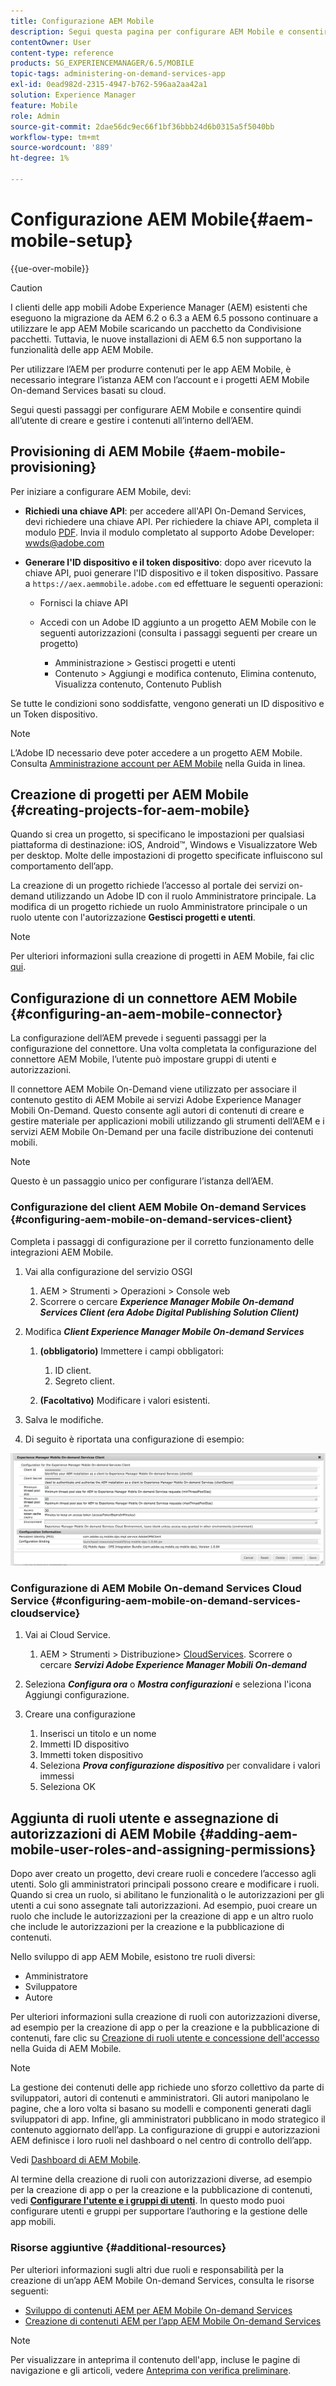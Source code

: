 ```yaml
---
title: Configurazione AEM Mobile
description: Segui questa pagina per configurare AEM Mobile e consentire quindi all’utente di creare e gestire il contenuto all’interno di Adobe Experience Manager (AEM). Questa pagina fornisce informazioni sull’integrazione dell’istanza AEM con l’account e i progetti AEM Mobile On-demand Services basati su cloud.
contentOwner: User
content-type: reference
products: SG_EXPERIENCEMANAGER/6.5/MOBILE
topic-tags: administering-on-demand-services-app
exl-id: 0ead982d-2315-4947-b762-596aa2aa42a1
solution: Experience Manager
feature: Mobile
role: Admin
source-git-commit: 2dae56dc9ec66f1bf36bbb24d6b0315a5f5040bb
workflow-type: tm+mt
source-wordcount: '889'
ht-degree: 1%

---
```


# Configurazione AEM Mobile{#aem-mobile-setup}

{{ue-over-mobile}}

>[!CAUTION]
>
>I clienti delle app mobili Adobe Experience Manager (AEM) esistenti che eseguono la migrazione da AEM 6.2 o 6.3 a AEM 6.5 possono continuare a utilizzare le app AEM Mobile scaricando un pacchetto da Condivisione pacchetti. Tuttavia, le nuove installazioni di AEM 6.5 non supportano la funzionalità delle app AEM Mobile.

Per utilizzare l’AEM per produrre contenuti per le app AEM Mobile, è necessario integrare l’istanza AEM con l’account e i progetti AEM Mobile On-demand Services basati su cloud.

Segui questi passaggi per configurare AEM Mobile e consentire quindi all’utente di creare e gestire i contenuti all’interno dell’AEM.

## Provisioning di AEM Mobile {#aem-mobile-provisioning}

Per iniziare a configurare AEM Mobile, devi:

* **Richiedi una chiave API**: per accedere all&#39;API On-Demand Services, devi richiedere una chiave API. Per richiedere la chiave API, completa il modulo [PDF](https://helpx.adobe.com/digital-publishing-solution/help/aem-mobile-end-of-life-faq.html). Invia il modulo completato al supporto Adobe Developer: [wwds@adobe.com](mailto:wwds@adobe.com)

* **Generare l&#39;ID dispositivo e il token dispositivo**: dopo aver ricevuto la chiave API, puoi generare l&#39;ID dispositivo e il token dispositivo. Passare a `https://aex.aemmobile.adobe.com` ed effettuare le seguenti operazioni:

   * Fornisci la chiave API
   * Accedi con un Adobe ID aggiunto a un progetto AEM Mobile con le seguenti autorizzazioni (consulta i passaggi seguenti per creare un progetto)

      * Amministrazione > Gestisci progetti e utenti
      * Contenuto > Aggiungi e modifica contenuto, Elimina contenuto, Visualizza contenuto, Contenuto Publish

Se tutte le condizioni sono soddisfatte, vengono generati un ID dispositivo e un Token dispositivo.

>[!NOTE]
>
>L’Adobe ID necessario deve poter accedere a un progetto AEM Mobile. Consulta [Amministrazione account per AEM Mobile](https://helpx.adobe.com/digital-publishing-solution/help/aem-mobile-end-of-life-faq.html) nella Guida in linea.

## Creazione di progetti per AEM Mobile {#creating-projects-for-aem-mobile}

Quando si crea un progetto, si specificano le impostazioni per qualsiasi piattaforma di destinazione: iOS, Android™, Windows e Visualizzatore Web per desktop. Molte delle impostazioni di progetto specificate influiscono sul comportamento dell’app.

La creazione di un progetto richiede l’accesso al portale dei servizi on-demand utilizzando un Adobe ID con il ruolo Amministratore principale. La modifica di un progetto richiede un ruolo Amministratore principale o un ruolo utente con l&#39;autorizzazione **Gestisci progetti e utenti**.

>[!NOTE]
>
>Per ulteriori informazioni sulla creazione di progetti in AEM Mobile, fai clic [qui](https://helpx.adobe.com/digital-publishing-solution/help/creating-projects.html).

## Configurazione di un connettore AEM Mobile {#configuring-an-aem-mobile-connector}

La configurazione dell’AEM prevede i seguenti passaggi per la configurazione del connettore. Una volta completata la configurazione del connettore AEM Mobile, l’utente può impostare gruppi di utenti e autorizzazioni.

Il connettore AEM Mobile On-Demand viene utilizzato per associare il contenuto gestito di AEM Mobile ai servizi Adobe Experience Manager Mobili On-Demand. Questo consente agli autori di contenuti di creare e gestire materiale per applicazioni mobili utilizzando gli strumenti dell’AEM e i servizi AEM Mobile On-Demand per una facile distribuzione dei contenuti mobili.

>[!NOTE]
>
>Questo è un passaggio unico per configurare l’istanza dell’AEM.

### Configurazione del client AEM Mobile On-demand Services {#configuring-aem-mobile-on-demand-services-client}

Completa i passaggi di configurazione per il corretto funzionamento delle integrazioni AEM Mobile.

1. Vai alla configurazione del servizio OSGI

   1. AEM > Strumenti > Operazioni > Console web
   1. Scorrere o cercare ***Experience Manager Mobile On-demand Services Client (era Adobe Digital Publishing Solution Client)***

1. Modifica ***Client Experience Manager Mobile On-demand Services***

   1. **(obbligatorio)** Immettere i campi obbligatori:

      1. ID client.
      1. Segreto client.

   1. **(Facoltativo)** Modificare i valori esistenti.

1. Salva le modifiche.
1. Di seguito è riportata una configurazione di esempio:

![chlimage_1-53](assets/chlimage_1-53.png)

### Configurazione di AEM Mobile On-demand Services Cloud Service {#configuring-aem-mobile-on-demand-services-cloudservice}

1. Vai ai Cloud Service.

   1. AEM > Strumenti > Distribuzione> [CloudServices](http://localhost:4502/libs/cq/core/content/tools/cloudservices.html). Scorrere o cercare ***Servizi Adobe Experience Manager Mobili On-demand***

1. Seleziona ***Configura ora*** o ***Mostra configurazioni*** e seleziona l&#39;icona Aggiungi configurazione.

1. Creare una configurazione

   1. Inserisci un titolo e un nome
   1. Immetti ID dispositivo
   1. Immetti token dispositivo
   1. Seleziona ***Prova configurazione dispositivo*** per convalidare i valori immessi
   1. Seleziona OK

## Aggiunta di ruoli utente e assegnazione di autorizzazioni di AEM Mobile {#adding-aem-mobile-user-roles-and-assigning-permissions}

Dopo aver creato un progetto, devi creare ruoli e concedere l’accesso agli utenti. Solo gli amministratori principali possono creare e modificare i ruoli. Quando si crea un ruolo, si abilitano le funzionalità o le autorizzazioni per gli utenti a cui sono assegnate tali autorizzazioni. Ad esempio, puoi creare un ruolo che include le autorizzazioni per la creazione di app e un altro ruolo che include le autorizzazioni per la creazione e la pubblicazione di contenuti.

Nello sviluppo di app AEM Mobile, esistono tre ruoli diversi:

* Amministratore
* Sviluppatore
* Autore

Per ulteriori informazioni sulla creazione di ruoli con autorizzazioni diverse, ad esempio per la creazione di app o per la creazione e la pubblicazione di contenuti, fare clic su [Creazione di ruoli utente e concessione dell&#39;accesso](https://helpx.adobe.com/digital-publishing-solution/help/account-admin-dps.html) nella Guida di AEM Mobile.

>[!NOTE]
>
>La gestione dei contenuti delle app richiede uno sforzo collettivo da parte di sviluppatori, autori di contenuti e amministratori. Gli autori manipolano le pagine, che a loro volta si basano su modelli e componenti generati dagli sviluppatori di app. Infine, gli amministratori pubblicano in modo strategico il contenuto aggiornato dell’app. La configurazione di gruppi e autorizzazioni AEM definisce i loro ruoli nel dashboard o nel centro di controllo dell’app.
>
>Vedi [Dashboard di AEM Mobile](/help/mobile/mobile-apps-ondemand-application-dashboard.md).

Al termine della creazione di ruoli con autorizzazioni diverse, ad esempio per la creazione di app o per la creazione e la pubblicazione di contenuti, vedi [**Configurare l&#39;utente e i gruppi di utenti**](/help/mobile/aem-mobile-configure-users.md). In questo modo puoi configurare utenti e gruppi per supportare l’authoring e la gestione delle app mobili.

### Risorse aggiuntive {#additional-resources}

Per ulteriori informazioni sugli altri due ruoli e responsabilità per la creazione di un’app AEM Mobile On-demand Services, consulta le risorse seguenti:

* [Sviluppo di contenuti AEM per AEM Mobile On-demand Services](/help/mobile/aem-mobile-on-demand.md)
* [Creazione di contenuti AEM per l’app AEM Mobile On-demand Services](/help/mobile/mobile-apps-ondemand.md)

>[!NOTE]
>
>Per visualizzare in anteprima il contenuto dell&#39;app, incluse le pagine di navigazione e gli articoli, vedere [Anteprima con verifica preliminare](/help/mobile/aem-mobile-manage-ondemand-services.md).
